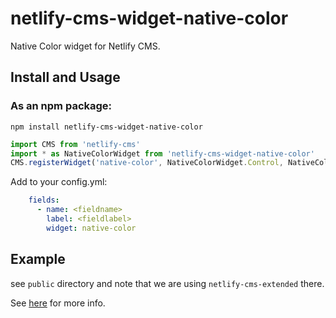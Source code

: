 # netlify-cms-widget-native-color

Native Color widget for Netlify CMS.

## Install and Usage

### As an npm package:

```shell
npm install netlify-cms-widget-native-color
```

```js
import CMS from 'netlify-cms'
import * as NativeColorWidget from 'netlify-cms-widget-native-color'
CMS.registerWidget('native-color', NativeColorWidget.Control, NativeColorWidget.Preview)
```

Add to your config.yml:

```yaml
    fields:
      - name: <fieldname>
        label: <fieldlabel>
        widget: native-color
```

## Example

see `public` directory and note that we are using `netlify-cms-extended` there.

See [here](https://github.com/netlify/netlify-cms/pull/1292)
for more info.
